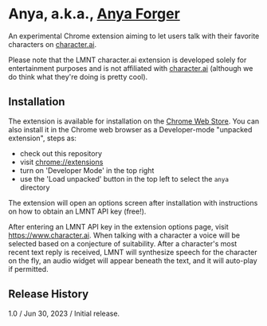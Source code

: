 # Anya, a.k.a., [Anya Forger](https://plus.character.ai/chat?char=scsnOOq2jDNHqRpA9Inuckrb5HHqyQZgtxPFQyPJ-eQ)

An experimental Chrome extension aiming to let users talk with their favorite characters on [character.ai](https://www.character.ai).

Please note that the LMNT character.ai extension is developed solely for
entertainment purposes and is not affiliated with
[character.ai](https://www.character.ai) (although we do think what they're
doing is pretty cool).

## Installation

The extension is available for installation on the [Chrome Web Store](https://chrome.google.com/webstore/detail/lmnt-characterai-speech/ialccdnpplkohhpageabcfmffgdmhhkm). You can also install it in the Chrome web browser as a Developer-mode "unpacked extension", steps as:

- check out this repository
- visit [chrome://extensions](chrome://extensions)
- turn on 'Developer Mode' in the top right
- use the 'Load unpacked' button in the top left to select the `anya` directory

The extension will open an options screen after installation with instructions
on how to obtain an LMNT API key (free!).

After entering an LMNT API key in the extension options page, visit
https://www.character.ai. When talking with a character a voice will be
selected based on a conjecture of suitability. After a character's most recent
text reply is received, LMNT will synthesize speech for the character on the
fly, an audio widget will appear beneath the text, and it will auto-play if
permitted.

## Release History

1.0 / Jun 30, 2023 / Initial release.
